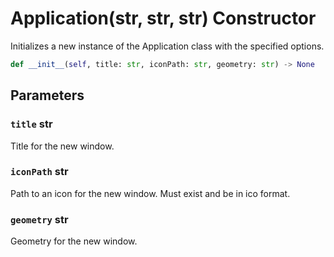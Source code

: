 # Application(str, str, str) Constructor
Initializes a new instance of the Application class with the specified options.

```Python
def __init__(self, title: str, iconPath: str, geometry: str) -> None
```

## Parameters
### `title` str
Title for the new window.

### `iconPath` str
Path to an icon for the new window. Must exist and be in ico format.

### `geometry` str
Geometry for the new window.